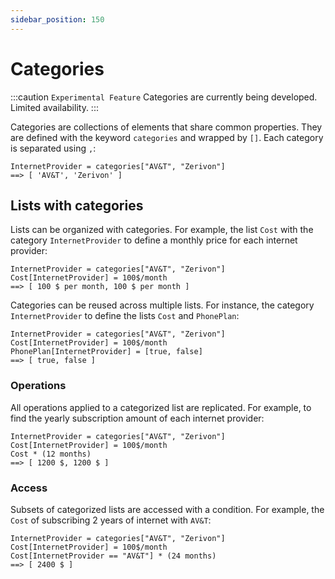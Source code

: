 ```yaml
---
sidebar_position: 150
---
```


# Categories

:::caution `Experimental Feature`
Categories are currently being developed. Limited availability.
:::

Categories are collections of elements that share common properties. They are defined with the keyword `categories` and wrapped by `[]`. Each category is separated using `,`:

```deci live
InternetProvider = categories["AV&T", "Zerivon"]
==> [ 'AV&T', 'Zerivon' ]
```

## Lists with categories

Lists can be organized with categories. For example, the list `Cost` with the category `InternetProvider` to define a monthly price for each internet provider:

```deci live
InternetProvider = categories["AV&T", "Zerivon"]
Cost[InternetProvider] = 100$/month
==> [ 100 $ per month, 100 $ per month ]
```

Categories can be reused across multiple lists. For instance, the category `InternetProvider` to define the lists `Cost` and `PhonePlan`:

```deci live
InternetProvider = categories["AV&T", "Zerivon"]
Cost[InternetProvider] = 100$/month
PhonePlan[InternetProvider] = [true, false]
==> [ true, false ]
```

### Operations

All operations applied to a categorized list are replicated. For example, to find the yearly subscription amount of each internet provider:

```deci live
InternetProvider = categories["AV&T", "Zerivon"]
Cost[InternetProvider] = 100$/month
Cost * (12 months)
==> [ 1200 $, 1200 $ ]
```

### Access

Subsets of categorized lists are accessed with a condition. For example, the `Cost` of subscribing 2 years of internet with `AV&T`:

```deci live
InternetProvider = categories["AV&T", "Zerivon"]
Cost[InternetProvider] = 100$/month
Cost[InternetProvider == "AV&T"] * (24 months)
==> [ 2400 $ ]
```
